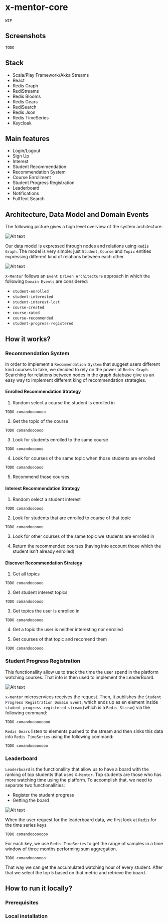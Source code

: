 # x-mentor-core

`WIP`

## Screenshots

`TODO`

## Stack

* Scala/Play Framework/Akka Streams
* React
* Redis Graph
* RediStreams
* Redis Blooms
* Redis Gears
* RediSearch
* Redis Json
* Redis TimeSeries
* Keycloak

## Main features

* Login/Logout
* Sign Up
* Interest
* Student Recommendation
* Recommendation System
* Course Enrollment
* Student Progress Registration
* Leaderboard
* Notifications
* FullText Search

## Architecture, Data Model and Domain Events

The following picture gives a high level overview of the system architecture:

![Alt text](diagrams/x-mentor-arch.png?raw=true "Architecture")

Our data model is expressed through nodes and relations using `Redis Graph`. The model is very simple: just `Student`, `Course` and `Topic` entities expressing different kind of relations between each other.

![Alt text](diagrams/graph-model.png?raw=true "Graph model")

`X-Mentor` follows an `Event Driven Architecture` approach in which the following `Domain Events` are considered:

* `student-enrolled`
* `student-interested`
* `student-interest-lost`
* `course-created`
* `course-rated`
* `course-recommended`
* `student-progress-registered`

## How it works?

### Recommendation System

In order to implement a `Recommendation System` that suggest users different kind courses to take, we decided to rely on the power of `Redis Graph`. Searching for relations between nodes in the graph database give us an easy way to implement different king of recommendation strategies.

#### Enrolled Recommendation Strategy

1. Random select a course the student is enrolled in

```
TODO comandooooooo
``` 

2. Get the topic of the course

```
TODO comandoooooo
```

3. Look for students enrolled to the same course

```
TODO comandoooooo
```

4. Look for courses of the same topic when those students are enrolled

```
TODO comandoooooo
```

5. Recommend those courses.

#### Interest Recommendation Strategy

1. Random select a student interest

```
TODO comandoooooo
```

2. Look for students that are enrolled to course of that topic

```
TODO comandoooooo
```

3. Look for other courses of the same topic we students are enrolled in


4. Return the recommended courses (having into account those which the student isn't already enrolled)

#### Discover Recommendation Strategy

1. Get all topics

```
TODO comandoooooo
```

2. Get student interest topics

```
TODO comandoooooo
```

3. Get topics the user is enrolled in

```
TODO comandoooooo
```

4. Get a topic the user is neither interesting nor enrolled

5. Get courses of that topic and recomend them

```
TODO comandoooooo
```

### Student Progress Registration

This functionallity allow us to track the time the user spend in the platform watching courses. That info is then used to implement the LeaderBoard.

![Alt text](diagrams/student-progress-registration.png?raw=true "Student Progress Registration Flow")

`x-mentor` microservices receives the request. Then, it publishes the `Student Progress Registration Domain Event`, which ends up as en element inside `student-progress-registered stream` (which is a `Redis Stream`) via the following command:

```
TODO comandooooooooo
```

`Redis Gears` listen to elements pushed to the stream and then sinks this data into `Redis TimeSeries` using the following command:

```
TODO comandoooooooo
```

### Leaderboard

`Leaderboard` is the functionallity that allow us to have a board with the ranking of top students that uses `X-Mentor`. Top students are those who has more watching time using the platform. To accomplish that, we need to separate two functionallities:

* Register the student progress
* Getting the board

![Alt text](diagrams/leader-board.png?raw=true "Leader Board Flow")

When the user request for the leaderboard data, we first look at `Redis` for the time series keys

```
TODO comandoooooooo
```

For each key, we use `Redis TimeSeries` to get the range of
samples in a time window of three months performing sum aggregation. 

```
TODO comandooooooo
```

That way we can get the accumulated watching hour of every student. After that we select the top 5 based on that metric and retrieve the board.

## How to run it locally?

### Prerequisites

### Local installation